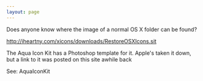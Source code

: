 ```yaml
---
layout: page
---
```


Does anyone know where the image of a normal OS X folder can be found?

http://iheartny.com/xicons/downloads/RestoreOSXIcons.sit

The Aqua Icon Kit has a Photoshop template for it. Apple's taken it down, but a link to it was posted on this site awhile back

See: AquaIconKit
